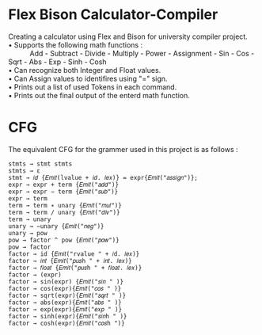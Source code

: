 # Flex Bison Calculator-Compiler
Creating a calculator using Flex and Bison for university compiler project.  
• Supports the following math functions :  
&nbsp;&nbsp;&nbsp;&nbsp;&nbsp;&nbsp;&nbsp;&nbsp;&nbsp;&nbsp;&nbsp;Add - Subtract - Divide - Multiply - Power - Assignment - Sin - Cos - Sqrt - Abs - Exp - Sinh - Cosh  
• Can recognize both Integer and Float values.  
• Can Assign values to identifires using "=" sign.  
• Prints out a list of used Tokens in each command.  
• Prints out the final output of the enterd math function.

# CFG
The equivalent CFG for the grammer used in this project is as follows :
```
stmts → stmt stmts
stmts → ε
stmt → 𝑖𝑑 {𝐸𝑚𝑖𝑡(lvalue + 𝑖𝑑. 𝑙𝑒𝑥)} = expr{𝐸𝑚𝑖𝑡("𝑎𝑠𝑠𝑖𝑔𝑛")};
expr → expr + term {𝐸𝑚𝑖𝑡("𝑎𝑑𝑑")}
expr → expr − term {𝐸𝑚𝑖𝑡("𝑠𝑢𝑏")}
expr → term
term → term ∗ unary {𝐸𝑚𝑖𝑡("𝑚𝑢𝑙")}
term → term / unary {𝐸𝑚𝑖𝑡("𝑑𝑖𝑣")}
term → unary
unary → −unary {𝐸𝑚𝑖𝑡("𝑛𝑒𝑔")}
unary → pow
pow → factor ^ pow {𝐸𝑚𝑖𝑡("𝑝𝑜𝑤")}
pow → factor
factor → id {𝐸𝑚𝑖𝑡("rvalue " + 𝑖d. 𝑙𝑒𝑥)}
factor → 𝑖𝑛𝑡 {𝐸𝑚𝑖𝑡("𝑝𝑢𝑠h " + 𝑖𝑛𝑡. 𝑙𝑒𝑥)}
factor → 𝑓𝑙𝑜𝑎𝑡 {𝐸𝑚𝑖𝑡("𝑝𝑢𝑠h " + 𝑓𝑙𝑜𝑎𝑡. 𝑙𝑒𝑥)}
factor → (expr)
factor → sin(expr) {𝐸𝑚𝑖𝑡("𝑠𝑖𝑛 " )}
factor → cos(expr){𝐸𝑚𝑖𝑡("𝑐𝑜𝑠 " )}
factor → sqrt(expr){𝐸𝑚𝑖𝑡("𝑠𝑞𝑟𝑡 " )}
factor → abs(expr){𝐸𝑚𝑖𝑡("𝑎𝑏𝑠 " )}
factor → exp(expr){𝐸𝑚𝑖𝑡("𝑒𝑥𝑝 " )}
factor → sinh(expr){𝐸𝑚𝑖𝑡("𝑠𝑖𝑛h " )}
factor → cosh(expr){𝐸𝑚𝑖𝑡("𝑐𝑜𝑠h ")}
```
